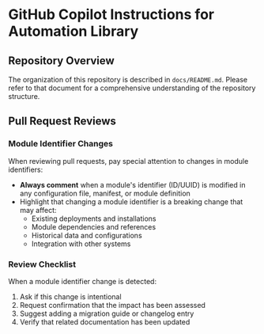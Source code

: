 # GitHub Copilot Instructions for Automation Library

## Repository Overview

The organization of this repository is described in `docs/README.md`. Please refer to that document for a comprehensive understanding of the repository structure.

## Pull Request Reviews

### Module Identifier Changes

When reviewing pull requests, pay special attention to changes in module identifiers:

- **Always comment** when a module's identifier (ID/UUID) is modified in any configuration file, manifest, or module definition
- Highlight that changing a module identifier is a breaking change that may affect:
  - Existing deployments and installations
  - Module dependencies and references
  - Historical data and configurations
  - Integration with other systems

### Review Checklist

When a module identifier change is detected:
1. Ask if this change is intentional
2. Request confirmation that the impact has been assessed
3. Suggest adding a migration guide or changelog entry
4. Verify that related documentation has been updated
